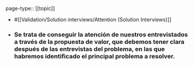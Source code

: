 page-type:: [[topic]]

- #[[Validation/Solution interviews/Attention (Solution Interviews)]]

- ### Se trata de conseguir la atención de nuestros entrevistados a través de la propuesta de valor, que debemos tener clara después de las entrevistas del problema, en las que habremos identificado el principal problema a resolver.



